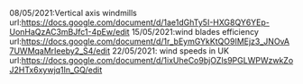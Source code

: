 08/05/2021:Vertical axis windmills
url:https://docs.google.com/document/d/1ae1dGhTy5I-HXG8QY6YEp-UonHaQzAC3mBJfc1-4pEw/edit
15/05/2021:wind blades efficiency
url:https://docs.google.com/document/d/1r_bEymGYkKtQO9IMEjz3_JNOvA7UWMqaMrIeeby2_S4/edit
22/05/2021: wind speeds in UK
url:https://docs.google.com/document/d/1ixUheCo9bjOZls9PGLWPWzwkZoJ2HTx6xywjq1In_GQ/edit
